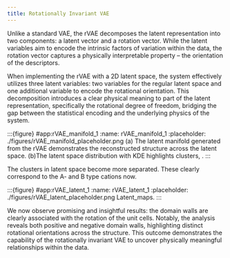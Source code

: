 ```yaml
---
title: Rotationally Invariant VAE
---
```


Unlike a standard VAE, the rVAE decomposes the latent representation into two components: a latent vector and a rotation vector. While the latent variables aim to encode the intrinsic factors of variation within the data, the rotation vector captures a physically interpretable property – the orientation of the descriptors.

When implementing the rVAE with a 2D latent space, the system effectively utilizes three latent variables: two variables for the regular latent space and one additional variable to encode the rotational orientation. This decomposition introduces a clear physical meaning to part of the latent representation, specifically the rotational degree of freedom, bridging the gap between the statistical encoding and the underlying physics of the system.


:::{figure} #app:rVAE_manifold_1
:name: rVAE_manifold_1
:placeholder: ./figures/rVAE_manifold_placeholder.png
(a) The latent manifold generated from the rVAE demonstrates the reconstructed structure across the latent space. (b)The latent space distribution with KDE highlights clusters, .
:::

The clusters in latent space become more separated. These clearly correspond to the A- and B type cations now.


:::{figure} #app:rVAE_latent_1
:name: rVAE_latent_1
:placeholder: ./figures/rVAE_latent_placeholder.png
Latent_maps.
:::

We now observe promising and insightful results: the domain walls are clearly associated with the rotation of the unit cells. Notably, the analysis reveals both positive and negative domain walls, highlighting distinct rotational orientations across the structure. This outcome demonstrates the capability of the rotationally invariant VAE to uncover physically meaningful relationships within the data. 